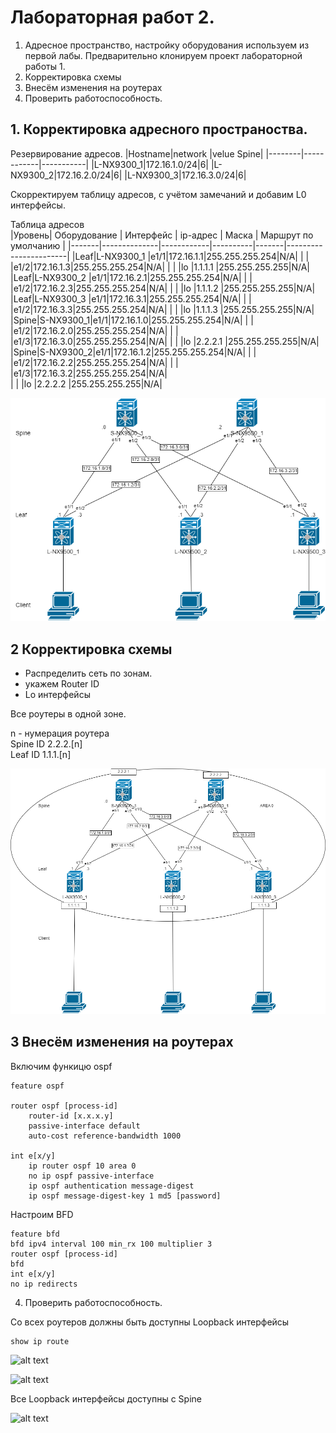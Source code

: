 # Лабораторная работ 2.


1) Адресное пространство, настройку оборудования используем из первой лабы. Предварительно клонируем проект лабораторной работы 1. 
2) Корректировка схемы
3) Внесём изменения на роутерах
4) Проверить работоспособность.

## 1. Корректировка адресного пространоства.

Резервирование адресов.
|Hostname|network     |velue Spine|
|--------|------------|-----------|
|L-NX9300_1|172.16.1.0/24|6|
|L-NX9300_2|172.16.2.0/24|6|
|L-NX9300_3|172.16.3.0/24|6|

Скорректируем таблицу адресов, с учётом замечаний и добавим L0 интерфейсы.

Таблица адресов  
|Уровень| Оборудование | Интерфейс  | ip-адрес | Маска |  Маршрут по умолчанию |
|-------|--------------|------------|----------|-------|-----------------------|
|Leaf|L-NX9300_1 |e1/1|172.16.1.1|255.255.255.254|N/A|
|    |           |e1/2|172.16.1.3|255.255.255.254|N/A|
|    |           |lo  |1.1.1.1   |255.255.255.255|N/A|
|Leaf|L-NX9300_2 |e1/1|172.16.2.1|255.255.255.254|N/A|
|    |           |e1/2|172.16.2.3|255.255.255.254|N/A|
|    |           |lo  |1.1.1.2   |255.255.255.255|N/A|
|Leaf|L-NX9300_3 |e1/1|172.16.3.1|255.255.255.254|N/A|
|    |           |e1/2|172.16.3.3|255.255.255.254|N/A|
|    |           |lo  |1.1.1.3   |255.255.255.255|N/A|
|Spine|S-NX9300_1|e1/1|172.16.1.0|255.255.255.254|N/A|
|     |          |e1/2|172.16.2.0|255.255.255.254|N/A|
|     |          |e1/3|172.16.3.0|255.255.255.254|N/A|
|     |          |lo  |2.2.2.1   |255.255.255.255|N/A|
|Spine|S-NX9300_2|e1/1|172.16.1.2|255.255.255.254|N/A|
|     |          |e1/2|172.16.2.2|255.255.255.254|N/A|
|     |          |e1/3|172.16.3.2|255.255.255.254|N/A|  
|     |          |lo  |2.2.2.2   |255.255.255.255|N/A|

![Alt text](lab2.png)

## 2 Корректировка схемы

 - Распределить сеть по зонам.
 - укажем Router ID
 - Lo интерфейсы

Все роутеры в одной зоне.

n - нумерация роутера  
Spine ID 2.2.2.[n]  
Leaf ID 1.1.1.[n]  

![alt text](lab2_3.drawio.png)

## 3 Внесём изменения на роутерах

Включим функицю ospf  
```
feature ospf

router ospf [process-id]
    router-id [x.x.x.y]
    passive-interface default
    auto-cost reference-bandwidth 1000

int e[x/y]
    ip router ospf 10 area 0
    no ip ospf passive-interface
    ip ospf authentication message-digest
    ip ospf message-digest-key 1 md5 [password]
``````
Настроим BFD

```
feature bfd
bfd ipv4 interval 100 min_rx 100 multiplier 3
router ospf [process-id]
bfd
int e[x/y]
no ip redirects

```

4) Проверить работоспособность.

Со всех роутеров должны быть доступны Loopback интерфейсы

```
show ip route
```
![alt text](lab2_5.drawio.png)


![alt text](lab2_4.drawio.png)

Все Loopback интерфейсы доступны с Spine

![alt text](lab2_6.drawio.png)